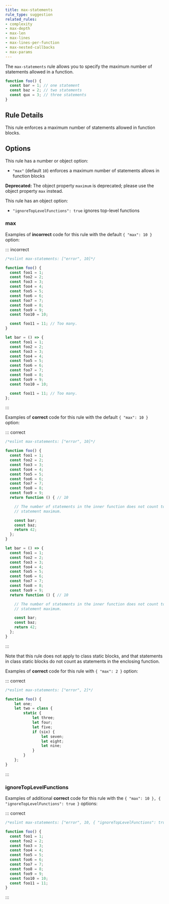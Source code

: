 ```yaml
---
title: max-statements
rule_type: suggestion
related_rules:
- complexity
- max-depth
- max-len
- max-lines
- max-lines-per-function
- max-nested-callbacks
- max-params
---
```



The `max-statements` rule allows you to specify the maximum number of statements allowed in a function.

```js
function foo() {
  const bar = 1; // one statement
  const baz = 2; // two statements
  const qux = 3; // three statements
}
```

## Rule Details

This rule enforces a maximum number of statements allowed in function blocks.

## Options

This rule has a number or object option:

* `"max"` (default `10`) enforces a maximum number of statements allows in function blocks

**Deprecated:** The object property `maximum` is deprecated; please use the object property `max` instead.

This rule has an object option:

* `"ignoreTopLevelFunctions": true` ignores top-level functions

### max

Examples of **incorrect** code for this rule with the default `{ "max": 10 }` option:

::: incorrect

```js
/*eslint max-statements: ["error", 10]*/

function foo() {
  const foo1 = 1;
  const foo2 = 2;
  const foo3 = 3;
  const foo4 = 4;
  const foo5 = 5;
  const foo6 = 6;
  const foo7 = 7;
  const foo8 = 8;
  const foo9 = 9;
  const foo10 = 10;

  const foo11 = 11; // Too many.
}

let bar = () => {
  const foo1 = 1;
  const foo2 = 2;
  const foo3 = 3;
  const foo4 = 4;
  const foo5 = 5;
  const foo6 = 6;
  const foo7 = 7;
  const foo8 = 8;
  const foo9 = 9;
  const foo10 = 10;

  const foo11 = 11; // Too many.
};
```

:::

Examples of **correct** code for this rule with the default `{ "max": 10 }` option:

::: correct

```js
/*eslint max-statements: ["error", 10]*/

function foo() {
  const foo1 = 1;
  const foo2 = 2;
  const foo3 = 3;
  const foo4 = 4;
  const foo5 = 5;
  const foo6 = 6;
  const foo7 = 7;
  const foo8 = 8;
  const foo9 = 9;
  return function () { // 10

    // The number of statements in the inner function does not count toward the
    // statement maximum.

    const bar;
    const baz;
    return 42;
  };
}

let bar = () => {
  const foo1 = 1;
  const foo2 = 2;
  const foo3 = 3;
  const foo4 = 4;
  const foo5 = 5;
  const foo6 = 6;
  const foo7 = 7;
  const foo8 = 8;
  const foo9 = 9;
  return function () { // 10

    // The number of statements in the inner function does not count toward the
    // statement maximum.

    const bar;
    const baz;
    return 42;
  };
}
```

:::

Note that this rule does not apply to class static blocks, and that statements in class static blocks do not count as statements in the enclosing function.

Examples of **correct** code for this rule with `{ "max": 2 }` option:

::: correct

```js
/*eslint max-statements: ["error", 2]*/

function foo() {
    let one;
    let two = class {
        static {
            let three;
            let four;
            let five;
            if (six) {
                let seven;
                let eight;
                let nine;
            }
        }
    };
}
```

:::

### ignoreTopLevelFunctions

Examples of additional **correct** code for this rule with the `{ "max": 10 }, { "ignoreTopLevelFunctions": true }` options:

::: correct

```js
/*eslint max-statements: ["error", 10, { "ignoreTopLevelFunctions": true }]*/

function foo() {
  const foo1 = 1;
  const foo2 = 2;
  const foo3 = 3;
  const foo4 = 4;
  const foo5 = 5;
  const foo6 = 6;
  const foo7 = 7;
  const foo8 = 8;
  const foo9 = 9;
  const foo10 = 10;
  const foo11 = 11;
}
```

:::
